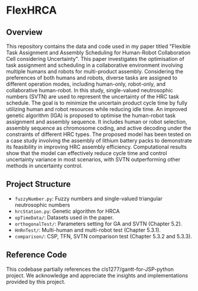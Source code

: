 # FlexHRCA

## Overview
This repository contains the data and code used in my paper titled "Flexible Task Assignment and Assembly Scheduling for Human-Robot Collaboration Cell considering Uncertainty". 
This paper investigates the optimisation of task assignment and scheduling in a collaborative environment involving multiple humans and robots for multi-product assembly. Considering the preferences of both humans and robots, diverse tasks are assigned to different operation modes, including human-only, robot-only, and collaborative human-robot. In this study, single-valued neutrosophic numbers (SVTN) are used to represent the uncertainty of the HRC task schedule. The goal is to minimize the uncertain product cycle time by fully utilizing human and robot resources while reducing idle time. An improved genetic algorithm (IGA) is proposed to optimise the human-robot task assignment and assembly sequence. It includes human or robot selection, assembly sequence as chromosome coding, and active decoding under the constraints of different HRC types. The proposed model has been tested on a case study involving the assembly of lithium battery packs to demonstrate its feasibility in improving HRC assembly efficiency. Computational results show that the model can effectively reduce cycle time and control uncertainty variance in most scenarios, with SVTN outperforming other methods in uncertainty control.

## Project Structure
- `fuzzyNumber.py`: Fuzzy numbers and single-valued triangular neutrosophic numbers
- `hrcStation.py`: Genetic algorithm for HRCA
- `opTimeData/`: Datasets used in the paper.
- `orthogonalTest/`: Parameters setting for GA and SVTN (Chapter 5.2).
- `HnRnTest/`: Multi-human and multi-robot test (Chapter 5.3.1).
- `comparison/`: CSP, TFN, SVTN comparison test (Chapter 5.3.2 and 5.3.3).

## Reference Code
This codebase partially references the cls1277/gantt-for-JSP-python project. We acknowledge and appreciate the insights and implementations provided by this project.